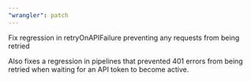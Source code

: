 ```yaml
---
"wrangler": patch
---
```


Fix regression in retryOnAPIFailure preventing any requests from being retried

Also fixes a regression in pipelines that prevented 401 errors from being retried when waiting for an API token to become active.
